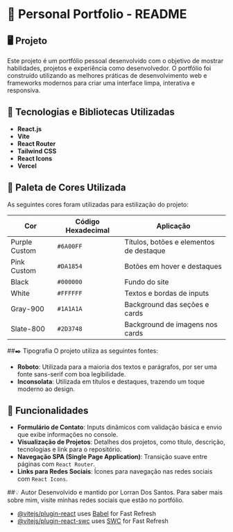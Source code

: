 # 📑 Personal Portfolio - README

## 🖥️ Projeto

Este projeto é um portfólio pessoal desenvolvido com o objetivo de mostrar habilidades, projetos e experiência como desenvolvedor. O portfólio foi construído utilizando as melhores práticas de desenvolvimento web e frameworks modernos para criar uma interface limpa, interativa e responsiva.

## 🚀 Tecnologias e Bibliotecas Utilizadas

- **React.js**
- **Vite**
- **React Router**
- **Tailwind CSS**
- **React Icons**
- **Vercel**

## 🎨 Paleta de Cores Utilizada

As seguintes cores foram utilizadas para estilização do projeto:

| Cor               | Código Hexadecimal | Aplicação                              |
|-------------------|--------------------|----------------------------------------|
| Purple Custom     | `#6A00FF`          | Títulos, botões e elementos de destaque |
| Pink Custom       | `#DA1854`          | Botões em hover e destaques            |
| Black             | `#000000`          | Fundo do site                          |
| White             | `#FFFFFF`          | Textos e bordas de inputs              |
| Gray-900          | `#1A1A1A`          | Background das seções e cards          |
| Slate-800         | `#2D3748`          | Background de imagens nos cards        |

##✒️ Tipografia
O projeto utiliza as seguintes fontes:

- **Roboto**: Utilizada para a maioria dos textos e parágrafos, por ser uma fonte sans-serif com boa legibilidade.
- **Inconsolata**: Utilizada em títulos e destaques, trazendo um toque moderno ao design.

## 🌟 Funcionalidades

- **Formulário de Contato**: Inputs dinâmicos com validação básica e envio que exibe informações no console.
- **Visualização de Projetos**: Detalhes dos projetos, como título, descrição, tecnologias e link para o repositório.
- **Navegação SPA (Single Page Application)**: Transição suave entre páginas com `React Router`.
- **Links para Redes Sociais**: Ícones para navegação nas redes sociais com `React Icons`.


##💡 Autor
Desenvolvido e mantido por Lorran Dos Santos. Para saber mais sobre mim, visite minhas redes sociais que estão no portfólio.

- [@vitejs/plugin-react](https://github.com/vitejs/vite-plugin-react/blob/main/packages/plugin-react/README.md) uses [Babel](https://babeljs.io/) for Fast Refresh
- [@vitejs/plugin-react-swc](https://github.com/vitejs/vite-plugin-react-swc) uses [SWC](https://swc.rs/) for Fast Refresh
